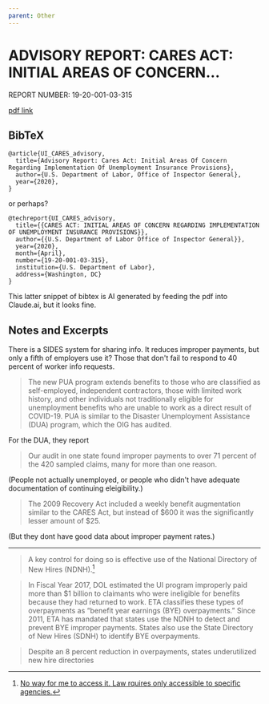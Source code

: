 ```yaml
---
parent: Other
---
```



# ADVISORY REPORT: CARES ACT: INITIAL AREAS OF CONCERN... 

REPORT NUMBER: 19-20-001-03-315



[pdf link](https://www.oig.dol.gov/public/reports/oa/2020/19-20-001-03-315.pdf)


## BibTeX
```
@article{UI_CARES_advisory,
  title={Advisory Report: Cares Act: Initial Areas Of Concern Regarding Implementation Of Unemployment Insurance Provisions},
  author={U.S. Department of Labor, Office of Inspector General},
  year={2020},
}
```

or perhaps?

```
@techreport{UI_CARES_advisory,
  title={{CARES ACT: INITIAL AREAS OF CONCERN REGARDING IMPLEMENTATION OF UNEMPLOYMENT INSURANCE PROVISIONS}},
  author={{U.S. Department of Labor Office of Inspector General}},
  year={2020},
  month={April},
  number={19-20-001-03-315},
  institution={U.S. Department of Labor},
  address={Washington, DC}
}
```

This latter snippet of bibtex is AI generated by feeding the pdf into Claude.ai,
but it looks fine.



## Notes and Excerpts

There is a SIDES system for sharing info. It reduces improper payments, but only a fifth of employers use it? Those that don't fail to respond to 40 percent of worker info requests.

> The new PUA program extends benefits to those who are classified as self-employed, independent contractors, those with limited work history, and other 
individuals not traditionally eligible for unemployment benefits who are unable to 
work as a direct result of COVID-19. PUA is similar to the Disaster 
Unemployment Assistance (DUA) program, which the OIG has audited.

For the DUA, they report 
> Our audit in one state found improper payments to over 71 percent of the 420 
sampled claims, many for more than one reason. 

(People not actually unemployed, or people who didn't have adequate documentation of continuing eleigibility.)




> The 2009 Recovery Act included a weekly benefit augmentation similar to the 
CARES Act, but instead of $600 it was the significantly lesser amount of $25. 

(But they dont have good data about improper payment rates.)


---

> A key control 
for doing so is effective use of the National Directory of New Hires (NDNH).[^NDNHaccess]

> In Fiscal Year 2017, DOL estimated the UI program improperly paid more than 
$1 billion to claimants who were ineligible for benefits because they had returned 
to work. ETA classifies these types of overpayments as “benefit year earnings 
(BYE) overpayments.” Since 2011, ETA has mandated that states use the NDNH 
to detect and prevent BYE improper payments. States also use the State 
Directory of New Hires (SDNH) to identify BYE overpayments.

[^NDNHaccess]: [No way for me to access it. Law rquires only accessible to specific agencies.](https://crsreports.congress.gov/product/pdf/RS/RS22889/10)

> Despite an 8 percent reduction in overpayments, states underutilized 
new hire directories












